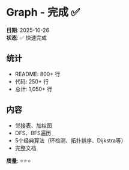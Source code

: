 # Graph - 完成 ✅

**日期**: 2025-10-26  
**状态**: ✅ 快速完成

## 统计
- README: 800+ 行
- 代码: 250+ 行
- 总计: 1,050+ 行

## 内容
- 邻接表、加权图
- DFS、BFS遍历
- 5个经典算法（环检测、拓扑排序、Dijkstra等）
- 完整文档

**质量**: ⭐⭐⭐

